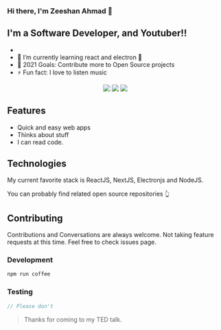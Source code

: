 ### Hi there, I'm Zeeshan Ahmad 👋

## I'm a Software Developer, and Youtuber!!

-
- 🌱 I’m currently learning react and electron 🤣
- 🥅 2021 Goals: Contribute more to Open Source projects
- ⚡ Fun fact: I love to listen music

<div align="center">
  
  <p>
    <img src="https://img.shields.io/badge/Super Fast-%E2%9A%A1%EF%B8%8F-%23DD6B20?style=flat-square" />
    <span> </span>
    <img src="https://img.shields.io/badge/maintained%20since-2009-%2300B0FF?style=flat-square" />
    <span> </span>
    <img src="https://img.shields.io/badge/%F0%9F%92%9B-JavaScript-%23304FFE?style=flat-square" />
  </p>
</div>

## Features

* Quick and easy web apps
* Thinks about stuff
* I can read code.

## Technologies

My current favorite stack is ReactJS, NextJS, Electronjs and NodeJS. 


You can probably find related open source repositories 👆

## Contributing

Contributions and Conversations are always welcome. Not taking feature requests at this time. 
Feel free to check issues page.

### Development

```bash
npm run coffee
```

### Testing

```javascript
// Please don't
```

> Thanks for coming to my TED talk.
